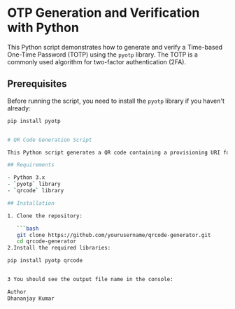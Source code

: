 # OTP Generation and Verification with Python

This Python script demonstrates how to generate and verify a Time-based One-Time Password (TOTP) using the `pyotp` library. The TOTP is a commonly used algorithm for two-factor authentication (2FA).

## Prerequisites

Before running the script, you need to install the `pyotp` library if you haven't already:

```bash
pip install pyotp


# QR Code Generation Script

This Python script generates a QR code containing a provisioning URI for OTP (One-Time Password) authentication using the `pyotp` and `qrcode` libraries.

## Requirements

- Python 3.x
- `pyotp` library
- `qrcode` library

## Installation

1. Clone the repository:

   ```bash
   git clone https://github.com/yourusername/qrcode-generator.git
   cd qrcode-generator
2.Install the required libraries:

pip install pyotp qrcode


3 You should see the output file name in the console:

Author
Dhananjay Kumar
